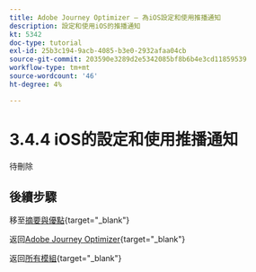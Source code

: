 ```yaml
---
title: Adobe Journey Optimizer — 為iOS設定和使用推播通知
description: 設定和使用iOS的推播通知
kt: 5342
doc-type: tutorial
exl-id: 25b3c194-9acb-4085-b3e0-2932afaa04cb
source-git-commit: 203590e3289d2e5342085bf8b6b4e3cd11859539
workflow-type: tm+mt
source-wordcount: '46'
ht-degree: 4%

---
```


# 3.4.4 iOS的設定和使用推播通知

待刪除

## 後續步驟

移至[摘要與優點](./summary.md){target="_blank"}

返回[Adobe Journey Optimizer](journeyoptimizer.md){target="_blank"}

返回[所有模組](./../../../../overview.md){target="_blank"}
